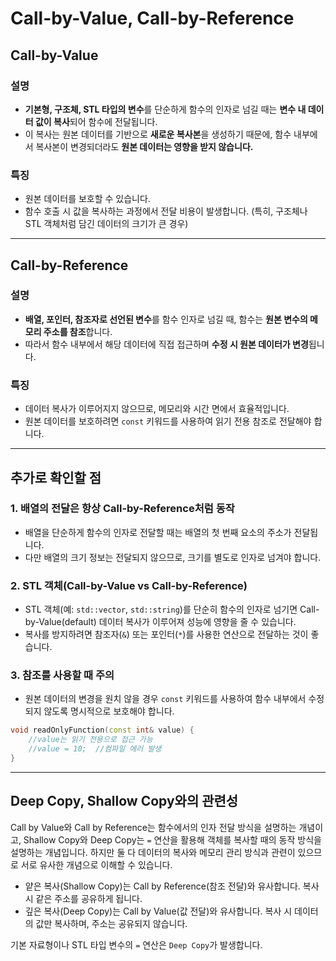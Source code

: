 # Call-by-Value, Call-by-Reference

## Call-by-Value

### 설명
- **기본형, 구조체, STL 타입의 변수**를 단순하게 함수의 인자로 넘길 때는 **변수 내 데이터 값이 복사**되어 함수에 전달됩니다.
- 이 복사는 원본 데이터를 기반으로 **새로운 복사본**을 생성하기 때문에, 함수 내부에서 복사본이 변경되더라도 **원본 데이터는 영향을 받지 않습니다.**

### 특징
- 원본 데이터를 보호할 수 있습니다.
- 함수 호출 시 값을 복사하는 과정에서 전달 비용이 발생합니다. (특히, 구조체나 STL 객체처럼 담긴 데이터의 크기가 큰 경우)

---

## Call-by-Reference

### 설명
- **배열, 포인터, 참조자로 선언된 변수**를 함수 인자로 넘길 때, 함수는 **원본 변수의 메모리 주소를 참조**합니다.
- 따라서 함수 내부에서 해당 데이터에 직접 접근하며 **수정 시 원본 데이터가 변경**됩니다.

### 특징
- 데이터 복사가 이루어지지 않으므로, 메모리와 시간 면에서 효율적입니다.
- 원본 데이터를 보호하려면 `const` 키워드를 사용하여 읽기 전용 참조로 전달해야 합니다.

---

## 추가로 확인할 점

### 1. 배열의 전달은 항상 Call-by-Reference처럼 동작
- 배열을 단순하게 함수의 인자로 전달할 때는 배열의 첫 번째 요소의 주소가 전달됩니다.
- 다만 배열의 크기 정보는 전달되지 않으므로, 크기를 별도로 인자로 넘겨야 합니다.

### 2. STL 객체(Call-by-Value vs Call-by-Reference)
- STL 객체(예: `std::vector`, `std::string`)를 단순히 함수의 인자로 넘기면 Call-by-Value(default) 데이터 복사가 이루어져 성능에 영향을 줄 수 있습니다.
- 복사를 방지하려면 참조자(`&`) 또는 포인터(`*`)를 사용한 연산으로 전달하는 것이 좋습니다.

### 3. 참조를 사용할 때 주의
- 원본 데이터의 변경을 원치 않을 경우 `const` 키워드를 사용하여 함수 내부에서 수정되지 않도록 명시적으로 보호해야 합니다.

```cpp
void readOnlyFunction(const int& value) {
    //value는 읽기 전용으로 접근 가능
    //value = 10;  //컴파일 에러 발생
}
```

---

## Deep Copy, Shallow Copy와의 관련성
Call by Value와 Call by Reference는 함수에서의 인자 전달 방식을 설명하는 개념이고, Shallow Copy와 Deep Copy는 `=` 연산을 활용해 객체를 복사할 때의 동작 방식을 설명하는 개념입니다. 하지만 둘 다 데이터의 복사와 메모리 관리 방식과 관련이 있으므로 서로 유사한 개념으로 이해할 수 있습니다.

- 얕은 복사(Shallow Copy)는 Call by Reference(참조 전달)와 유사합니다. 복사 시 같은 주소를 공유하게 됩니다.
- 깊은 복사(Deep Copy)는 Call by Value(값 전달)와 유사합니다. 복사 시 데이터의 값만 복사하며, 주소는 공유되지 않습니다.

기본 자료형이나 STL 타입 변수의 `=` 연산은 `Deep Copy`가 발생합니다.